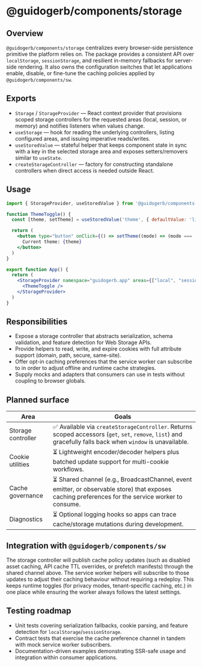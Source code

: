 # @guidogerb/components/storage

## Overview

`@guidogerb/components/storage` centralizes every browser-side persistence primitive the platform relies on. The package
provides a consistent API over `localStorage`, `sessionStorage`, and resilient in-memory fallbacks for server-side rendering.
It also owns the configuration switches that let applications enable, disable, or fine-tune the caching policies applied by
`@guidogerb/components/sw`.

## Exports

- `Storage` / `StorageProvider` — React context provider that provisions scoped storage controllers for the requested areas
  (local, session, or memory) and notifies listeners when values change.
- `useStorage` — hook for reading the underlying controllers, listing configured areas, and issuing imperative reads/writes.
- `useStoredValue` — stateful helper that keeps component state in sync with a key in the selected storage area and exposes
  setters/removers similar to `useState`.
- `createStorageController` — factory for constructing standalone controllers when direct access is needed outside React.

## Usage

```jsx
import { StorageProvider, useStoredValue } from '@guidogerb/components-storage'

function ThemeToggle() {
  const [theme, setTheme] = useStoredValue('theme', { defaultValue: 'light' })

  return (
    <button type="button" onClick={() => setTheme((mode) => (mode === 'light' ? 'dark' : 'light'))}>
      Current theme: {theme}
    </button>
  )
}

export function App() {
  return (
    <StorageProvider namespace="guidogerb.app" areas={["local", "session"]}>
      <ThemeToggle />
    </StorageProvider>
  )
}
```

## Responsibilities

- Expose a storage controller that abstracts serialization, schema validation, and feature detection for Web Storage APIs.
- Provide helpers to read, write, and expire cookies with full attribute support (domain, path, secure, same-site).
- Offer opt-in caching preferences that the service worker can subscribe to in order to adjust offline and runtime cache
  strategies.
- Supply mocks and adapters that consumers can use in tests without coupling to browser globals.

## Planned surface

| Area               | Goals                                                                                                  |
| ------------------ | ------------------------------------------------------------------------------------------------------- |
| Storage controller | ✅ Available via `createStorageController`. Returns scoped accessors (`get`, `set`, `remove`, `list`) and gracefully falls back when `window` is unavailable. |
| Cookie utilities   | ⏳ Lightweight encoder/decoder helpers plus batched update support for multi-cookie workflows.          |
| Cache governance   | ⏳ Shared channel (e.g., BroadcastChannel, event emitter, or observable store) that exposes caching preferences for the service worker to consume. |
| Diagnostics        | ⏳ Optional logging hooks so apps can trace cache/storage mutations during development.                  |

## Integration with `@guidogerb/components/sw`

The storage controller will publish cache policy updates (such as disabled asset caching, API cache TTL overrides, or prefetch
manifests) through the shared channel above. The service worker helpers will subscribe to those updates to adjust their caching
behaviour without requiring a redeploy. This keeps runtime toggles (for privacy modes, tenant-specific caching, etc.) in one
place while ensuring the worker always follows the latest settings.

## Testing roadmap

- Unit tests covering serialization fallbacks, cookie parsing, and feature detection for `localStorage`/`sessionStorage`.
- Contract tests that exercise the cache preference channel in tandem with mock service worker subscribers.
- Documentation-driven examples demonstrating SSR-safe usage and integration within consumer applications.
